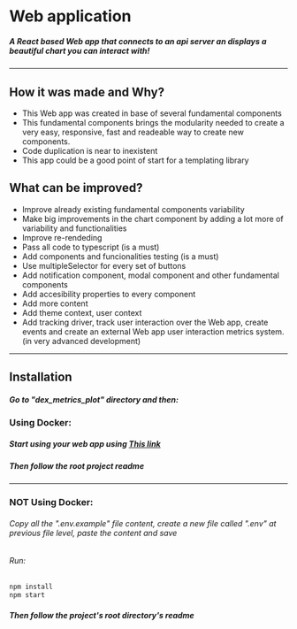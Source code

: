 # Web application

##### A React based Web app that connects to an api server an displays a beautiful chart you can interact with!

---

## How it was made and Why?

- This Web app was created in base of several fundamental components
- This fundamental components brings the modularity needed to create a very easy, responsive, fast and readeable way to create new components.
- Code duplication is near to inexistent
- This app could be a good point of start for a templating library

## What can be improved?

- Improve already existing fundamental components variability
- Make big improvements in the chart component by adding a lot more of variability and functionalities
- Improve re-rendeding
- Pass all code to typescript (is a must)
- Add components and funcionalities testing (is a must)
- Use multipleSelector for every set of buttons
- Add notification component, modal component and other fundamental components
- Add accesibility properties to every component
- Add more content
- Add theme context, user context
- Add tracking driver, track user interaction over the Web app, create events and create an external Web app user interaction metrics system. (in very advanced development)

---

## Installation

##### Go to "dex_metrics_plot" directory and then:

### Using Docker:

##### Start using your web app using [This link][pllg]

##### Then follow the root project readme

---

### NOT Using Docker:

###### Copy all the ".env.example" file content, create a new file called ".env" at previous file level, paste the content and save

###### Run:

```sh
npm install
npm start
```

##### Then follow the project's root directory's readme

[pllg]: https://localhost:3000
